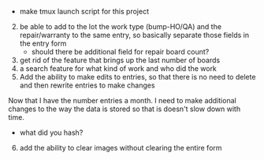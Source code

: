 - make tmux launch script for this project
2. be able to add to the lot the work type (bump-HO/QA) and the repair/warranty
to the same entry, so basically separate those fields in the entry form
    - should there be additional field for repair board count?
3. get rid of the feature that brings up the last number of boards
4. a search feature for what kind of work and who did the work
5. Add the ability to make edits to entries, so that there is no need to delete
and then rewrite entries to make changes

Now that I have the number entries a month. I need to make additional changes to the way the data is stored so that is doesn't slow down with time.
- what did you hash?
6. add the ability to clear images without clearing the entire form
